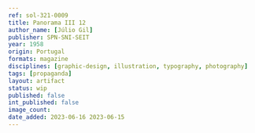 ```yaml
---
ref: sol-321-0009
title: Panorama III 12
author_name: [Júlio Gil]
publisher: SPN-SNI-SEIT
year: 1958
origin: Portugal
formats: magazine
disciplines: [graphic-design, illustration, typography, photography]
tags: [propaganda]
layout: artifact
status: wip
published: false
int_published: false
image_count:
date_added: 2023-06-16 2023-06-15
---
```

